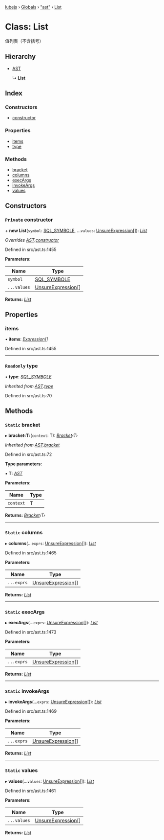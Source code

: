 [lubejs](../README.md) › [Globals](../globals.md) › ["ast"](../modules/_ast_.md) › [List](_ast_.list.md)

# Class: List

值列表（不含括号）

## Hierarchy

* [AST](_ast_.ast.md)

  ↳ **List**

## Index

### Constructors

* [constructor](_ast_.list.md#private-constructor)

### Properties

* [items](_ast_.list.md#items)
* [type](_ast_.list.md#readonly-type)

### Methods

* [bracket](_ast_.list.md#static-bracket)
* [columns](_ast_.list.md#static-columns)
* [execArgs](_ast_.list.md#static-execargs)
* [invokeArgs](_ast_.list.md#static-invokeargs)
* [values](_ast_.list.md#static-values)

## Constructors

### `Private` constructor

\+ **new List**(`symbol`: [SQL_SYMBOLE](../enums/_constants_.sql_symbole.md), ...`values`: [UnsureExpression](../modules/_ast_.md#unsureexpression)[]): *[List](_ast_.list.md)*

*Overrides [AST](_ast_.ast.md).[constructor](_ast_.ast.md#constructor)*

Defined in src/ast.ts:1455

**Parameters:**

Name | Type |
------ | ------ |
`symbol` | [SQL_SYMBOLE](../enums/_constants_.sql_symbole.md) |
`...values` | [UnsureExpression](../modules/_ast_.md#unsureexpression)[] |

**Returns:** *[List](_ast_.list.md)*

## Properties

###  items

• **items**: *[Expression](_ast_.expression.md)[]*

Defined in src/ast.ts:1455

___

### `Readonly` type

• **type**: *[SQL_SYMBOLE](../enums/_constants_.sql_symbole.md)*

*Inherited from [AST](_ast_.ast.md).[type](_ast_.ast.md#readonly-type)*

Defined in src/ast.ts:70

## Methods

### `Static` bracket

▸ **bracket**‹**T**›(`context`: T): *[Bracket](_ast_.bracket.md)‹T›*

*Inherited from [AST](_ast_.ast.md).[bracket](_ast_.ast.md#static-bracket)*

Defined in src/ast.ts:72

**Type parameters:**

▪ **T**: *[AST](_ast_.ast.md)*

**Parameters:**

Name | Type |
------ | ------ |
`context` | T |

**Returns:** *[Bracket](_ast_.bracket.md)‹T›*

___

### `Static` columns

▸ **columns**(...`exprs`: [UnsureExpression](../modules/_ast_.md#unsureexpression)[]): *[List](_ast_.list.md)*

Defined in src/ast.ts:1465

**Parameters:**

Name | Type |
------ | ------ |
`...exprs` | [UnsureExpression](../modules/_ast_.md#unsureexpression)[] |

**Returns:** *[List](_ast_.list.md)*

___

### `Static` execArgs

▸ **execArgs**(...`exprs`: [UnsureExpression](../modules/_ast_.md#unsureexpression)[]): *[List](_ast_.list.md)*

Defined in src/ast.ts:1473

**Parameters:**

Name | Type |
------ | ------ |
`...exprs` | [UnsureExpression](../modules/_ast_.md#unsureexpression)[] |

**Returns:** *[List](_ast_.list.md)*

___

### `Static` invokeArgs

▸ **invokeArgs**(...`exprs`: [UnsureExpression](../modules/_ast_.md#unsureexpression)[]): *[List](_ast_.list.md)*

Defined in src/ast.ts:1469

**Parameters:**

Name | Type |
------ | ------ |
`...exprs` | [UnsureExpression](../modules/_ast_.md#unsureexpression)[] |

**Returns:** *[List](_ast_.list.md)*

___

### `Static` values

▸ **values**(...`values`: [UnsureExpression](../modules/_ast_.md#unsureexpression)[]): *[List](_ast_.list.md)*

Defined in src/ast.ts:1461

**Parameters:**

Name | Type |
------ | ------ |
`...values` | [UnsureExpression](../modules/_ast_.md#unsureexpression)[] |

**Returns:** *[List](_ast_.list.md)*
